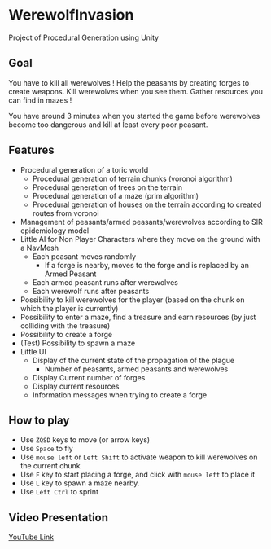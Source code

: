 # WerewolfInvasion
Project of Procedural Generation using Unity

## Goal

You have to kill all werewolves ! Help the peasants by creating forges to create weapons. Kill werewolves when you see them.
Gather resources you can find in mazes !

You have around 3 minutes when you started the game before werewolves become too dangerous and kill at least every poor peasant.

## Features

- Procedural generation of a toric world
    + Procedural generation of terrain chunks (voronoi algorithm)
    + Procedural generation of trees on the terrain
    + Procedural generation of a maze (prim algorithm)
    + Procedural generation of houses on the terrain according to created routes from voronoi
- Management of peasants/armed peasants/werewolves according to SIR epidemiology model
- Little AI for Non Player Characters where they move on the ground with a NavMesh
    + Each peasant moves randomly
        - If a forge is nearby, moves to the forge and is replaced by an Armed Peasant
    + Each armed peasant runs after werewolves
    + Each werewolf runs after peasants
- Possibility to kill werewolves for the player (based on the chunk on which the player is currently)
- Possibility to enter a maze, find a treasure and earn resources (by just colliding with the treasure)
- Possibility to create a forge
- (Test) Possibility to spawn a maze
- Little UI
    + Display of the current state of the propagation of the plague
        - Number of peasants, armed peasants and werewolves
    + Display Current number of forges
    + Display current resources
    + Information messages when trying to create a forge

## How to play

- Use `ZQSD` keys to move (or arrow keys)
- Use `Space` to fly
- Use `mouse left` or `Left Shift` to activate weapon to kill werewolves on the current chunk
- Use `F` key to start placing a forge, and click with `mouse left` to place it
- Use `L` key to spawn a maze nearby.
- Use `Left Ctrl` to sprint

## Video Presentation

[YouTube Link](https://youtu.be/YnIq_Z3ACRw)